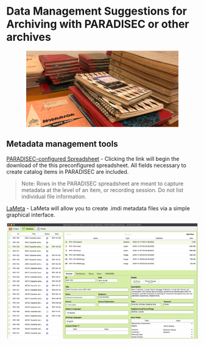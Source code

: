 # Data Management Suggestions for Archiving with PARADISEC or other archives

<p align="center">
  <img height="200" src="images/banner-notebooks.jpg">
</p>


## Metadata management tools

[PARADISEC-configured Spreadsheet](http://www.paradisec.org.au/wp-content/uploads/2020/10/PDSCMinimalMetadata2020.xlsx) - Clicking the link will begin the download of the this preconfigured spreadsheet. All fields necessary to create catalog items in PARADISEC are included. 
> Note:  Rows in the PARADISEC spreadsheet are meant to capture metadata at the level of an item, or recording session. Do not list individual file information.

[LaMeta](https://github.com/onset/laMETA/releases) - LaMeta will allow you to create .imdi metadata files via a simple graphical interface.  
<p align="center">
  <img width="500" src="images/LaMeta-screenshot.jpg">
</p>
